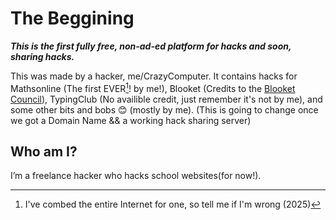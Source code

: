 # The Beggining
***This is the first fully free, non-ad-ed platform for hacks and soon, sharing hacks.***  

This was made by a hacker, me/CrazyComputer.
It contains hacks for Mathsonline (The first EVER[^1]! by me!), Blooket (Credits to the [Blooket Council](https://github.com/Blooket-Council)), TypingClub (No availible credit, just remember it's not by me), and some other bits and bobs 😊 (mostly by me). (This is going to change once we got a Domain Name && a working hack sharing server)

## Who am I?
I’m a freelance hacker who hacks school websites(for now!).  

[^1]: I've combed the entire Internet for one, so tell me if I'm wrong (2025)

